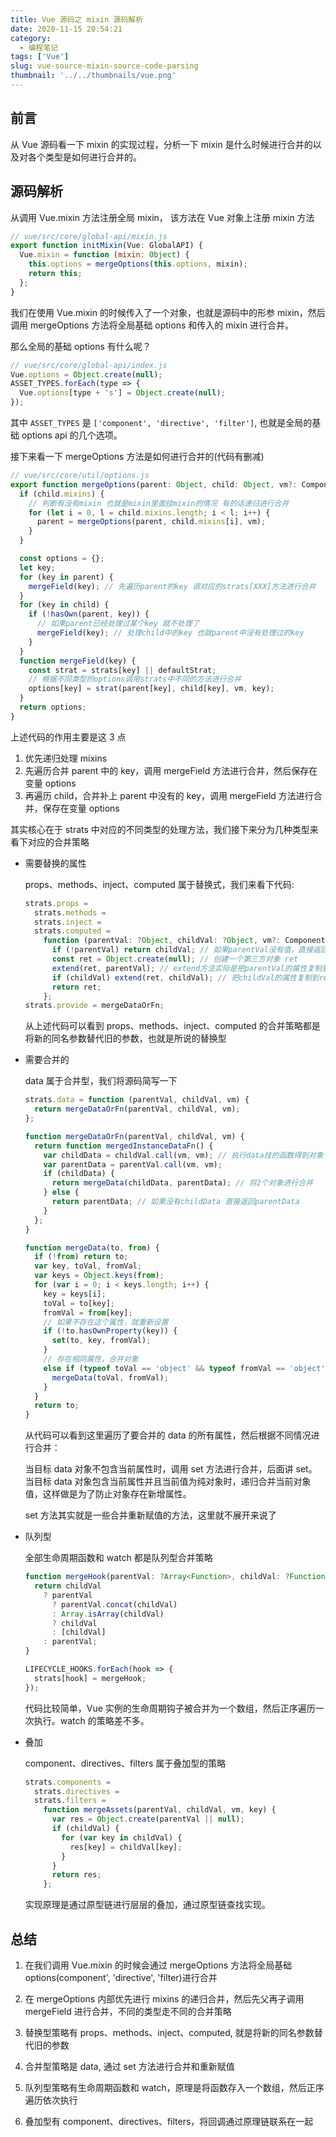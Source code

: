 ```yaml
---
title: Vue 源码之 mixin 源码解析
date: 2020-11-15 20:54:21
category:
  - 编程笔记
tags: ['Vue']
slug: vue-source-mixin-source-code-parsing
thumbnail: '../../thumbnails/vue.png'
---
```


## 前言

从 Vue 源码看一下 mixin 的实现过程，分析一下 mixin 是什么时候进行合并的以及对各个类型是如何进行合并的。

## 源码解析

从调用 Vue.mixin 方法注册全局 mixin， 该方法在 Vue 对象上注册 mixin 方法

```js
// vue/src/core/global-api/mixin.js
export function initMixin(Vue: GlobalAPI) {
  Vue.mixin = function (mixin: Object) {
    this.options = mergeOptions(this.options, mixin);
    return this;
  };
}
```

我们在使用 Vue.mixin 的时候传入了一个对象，也就是源码中的形参 mixin，然后调用 mergeOptions 方法将全局基础 options 和传入的 mixin 进行合并。

那么全局的基础 options 有什么呢？

```js
// vue/src/core/global-api/index.js
Vue.options = Object.create(null);
ASSET_TYPES.forEach(type => {
  Vue.options[type + 's'] = Object.create(null);
});
```

其中 `ASSET_TYPES` 是 `['component', 'directive', 'filter']`, 也就是全局的基础 options api 的几个选项。

接下来看一下 mergeOptions 方法是如何进行合并的(代码有删减)

```js
// vue/src/core/util/options.js
export function mergeOptions(parent: Object, child: Object, vm?: Component): Object {
  if (child.mixins) {
    // 判断有没有mixin 也就是mixin里面挂mixin的情况 有的话递归进行合并
    for (let i = 0, l = child.mixins.length; i < l; i++) {
      parent = mergeOptions(parent, child.mixins[i], vm);
    }
  }

  const options = {};
  let key;
  for (key in parent) {
    mergeField(key); // 先遍历parent的key 调对应的strats[XXX]方法进行合并
  }
  for (key in child) {
    if (!hasOwn(parent, key)) {
      // 如果parent已经处理过某个key 就不处理了
      mergeField(key); // 处理child中的key 也就parent中没有处理过的key
    }
  }
  function mergeField(key) {
    const strat = strats[key] || defaultStrat;
    // 根据不同类型的options调用strats中不同的方法进行合并
    options[key] = strat(parent[key], child[key], vm, key);
  }
  return options;
}
```

上述代码的作用主要是这 3 点

1. 优先递归处理 mixins
2. 先遍历合并 parent 中的 key，调用 mergeField 方法进行合并，然后保存在变量 options
3. 再遍历 child，合并补上 parent 中没有的 key，调用 mergeField 方法进行合并，保存在变量 options

其实核心在于 strats 中对应的不同类型的处理方法，我们接下来分为几种类型来看下对应的合并策略

- 需要替换的属性

  props、methods、inject、computed 属于替换式，我们来看下代码:

  ```js
  strats.props =
    strats.methods =
    strats.inject =
    strats.computed =
      function (parentVal: ?Object, childVal: ?Object, vm?: Component, key: string): ?Object {
        if (!parentVal) return childVal; // 如果parentVal没有值，直接返回childVal
        const ret = Object.create(null); // 创建一个第三方对象 ret
        extend(ret, parentVal); // extend方法实际是把parentVal的属性复制到ret中
        if (childVal) extend(ret, childVal); // 把childVal的属性复制到ret中
        return ret;
      };
  strats.provide = mergeDataOrFn;
  ```

  从上述代码可以看到 props、methods、inject、computed 的合并策略都是将新的同名参数替代旧的参数，也就是所说的替换型

- 需要合并的

  data 属于合并型，我们将源码简写一下

  ```js
  strats.data = function (parentVal, childVal, vm) {
    return mergeDataOrFn(parentVal, childVal, vm);
  };

  function mergeDataOrFn(parentVal, childVal, vm) {
    return function mergedInstanceDataFn() {
      var childData = childVal.call(vm, vm); // 执行data挂的函数得到对象
      var parentData = parentVal.call(vm, vm);
      if (childData) {
        return mergeData(childData, parentData); // 将2个对象进行合并
      } else {
        return parentData; // 如果没有childData 直接返回parentData
      }
    };
  }

  function mergeData(to, from) {
    if (!from) return to;
    var key, toVal, fromVal;
    var keys = Object.keys(from);
    for (var i = 0; i < keys.length; i++) {
      key = keys[i];
      toVal = to[key];
      fromVal = from[key];
      // 如果不存在这个属性，就重新设置
      if (!to.hasOwnProperty(key)) {
        set(to, key, fromVal);
      }
      // 存在相同属性，合并对象
      else if (typeof toVal == 'object' && typeof fromVal == 'object') {
        mergeData(toVal, fromVal);
      }
    }
    return to;
  }
  ```

  从代码可以看到这里遍历了要合并的 data 的所有属性，然后根据不同情况进行合并：

  当目标 data 对象不包含当前属性时，调用 set 方法进行合并，后面讲 set。
  当目标 data 对象包含当前属性并且当前值为纯对象时，递归合并当前对象值，这样做是为了防止对象存在新增属性。

  set 方法其实就是一些合并重新赋值的方法，这里就不展开来说了

- 队列型

  全部生命周期函数和 watch 都是队列型合并策略

  ```js
  function mergeHook(parentVal: ?Array<Function>, childVal: ?Function | ?Array<Function>): ?Array<Function> {
    return childVal
      ? parentVal
        ? parentVal.concat(childVal)
        : Array.isArray(childVal)
        ? childVal
        : [childVal]
      : parentVal;
  }

  LIFECYCLE_HOOKS.forEach(hook => {
    strats[hook] = mergeHook;
  });
  ```

  代码比较简单，Vue 实例的生命周期钩子被合并为一个数组，然后正序遍历一次执行。watch 的策略差不多。

- 叠加

  component、directives、filters 属于叠加型的策略

  ```js
  strats.components =
    strats.directives =
    strats.filters =
      function mergeAssets(parentVal, childVal, vm, key) {
        var res = Object.create(parentVal || null);
        if (childVal) {
          for (var key in childVal) {
            res[key] = childVal[key];
          }
        }
        return res;
      };
  ```

  实现原理是通过原型链进行层层的叠加，通过原型链查找实现。

## 总结

1. 在我们调用 Vue.mixin 的时候会通过 mergeOptions 方法将全局基础 options(component', 'directive', 'filter)进行合并

2. 在 mergeOptions 内部优先进行 mixins 的递归合并，然后先父再子调用 mergeField 进行合并，不同的类型走不同的合并策略

3. 替换型策略有 props、methods、inject、computed, 就是将新的同名参数替代旧的参数

4. 合并型策略是 data, 通过 set 方法进行合并和重新赋值

5. 队列型策略有生命周期函数和 watch，原理是将函数存入一个数组，然后正序遍历依次执行

6. 叠加型有 component、directives、filters，将回调通过原理链联系在一起

